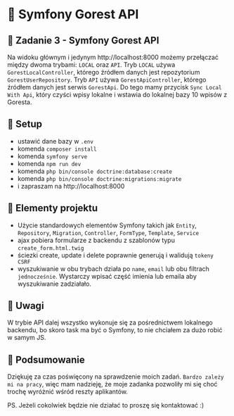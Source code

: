 # 📝 Symfony Gorest API

## 📌 Zadanie 3 - Symfony Gorest API
Na widoku głównym i jedynym http://localhost:8000 możemy przełączać między dwoma trybami: `LOCAL` oraz `API`.
Tryb `LOCAL` używa `GorestLocalController`, którego źródłem danych jest repozytorium `GorestUserRepository`.
Tryb `API` używa `GorestApiController`, którego źródłem danych jest serwis `GorestApi`.
Do tego mamy przycisk `Sync Local With Api`, który czyści wpisy lokalne i wstawia do lokalnej bazy 10 wpisów z Goresta.

## 📌 Setup
- ustawić dane bazy w `.env`
- komenda `composer install`
- komenda `symfony serve`
- komenda `npm run dev`
- komenda `php bin/console doctrine:database:create`
- komenda `php bin/console doctrine:migrations:migrate`
- i zapraszam na http://localhost:8000

## 📌 Elementy projektu
- Użycie standardowych elementów Symfony takich jak `Entity`, `Repository`, `Migration`, `Controller`, `FormType`, `Template`, `Service`
- ajax pobiera formularze z backendu z szablonów typu `create_form.html.twig`
- ściezki create, update i delete poprawnie generują i walidują `tokeny CSRF`
- wyszukiwanie w obu trybach działa po `name`, `email` lub obu filtrach `jednocześnie`. Wystarczy wpisać część imienia lub emaila aby wyszukiwanie zadziałało.

## 📌 Uwagi
W trybie API dalej wszystko wykonuje się za pośrednictwem lokalnego backendu, bo skoro task ma być o Symfony, to nie chciałem za dużo robić w samym JS.

## 📌 Podsumowanie
Dziękuję za czas poświęcony na sprawdzenie moich zadań. `Bardzo zależy mi na pracy`, więc mam nadzieję, że moje zadanka pozwoliły mi się choć trochę wyróżnić wśród reszty aplikantów.

PS. Jeżeli cokolwiek będzie nie działać to proszę się kontaktować :)
